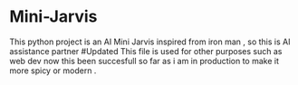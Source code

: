 # Mini-Jarvis
This python project is an AI Mini Jarvis inspired from iron man , so this is AI assistance partner 
#Updated 
This file is used for other purposes such as web dev now this been succesfull so far as i am in production to make it more spicy or modern .